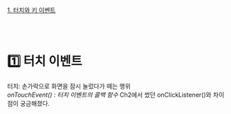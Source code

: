 [1. 터치와 키 이벤트 ](#1️⃣-터치-이벤트)


</br>
</br>

# 1️⃣ 터치 이벤트
  터치: 손가락으로 화면을 잠시 눌렀다가 떼는 행위
  </br>
  *onTouchEvent() : 터치 이벤트의 콜백 함수*
  Ch2에서 썼던 onClickListener()와 차이점이 궁금해졌다. 
  
